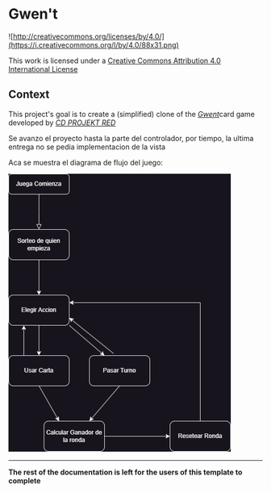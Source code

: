 # Gwen't

![http://creativecommons.org/licenses/by/4.0/](https://i.creativecommons.org/l/by/4.0/88x31.png)

This work is licensed under a
[Creative Commons Attribution 4.0 International License](http://creativecommons.org/licenses/by/4.0/)

Context
-------

This project's goal is to create a (simplified) clone of the
[_Gwent_](https://www.playgwent.com/en)card game developed by [_CD PROJEKT RED_](https://cdprojektred.com/en/)

Se avanzo el proyecto hasta la parte del controlador, por tiempo, la ultima entrega no se pedia implementacion de la vista

Aca se muestra el diagrama de flujo del juego: 

![Diagrama de estados](docs/diagrama-estados.png)

---

**The rest of the documentation is left for the users of this template to complete**
